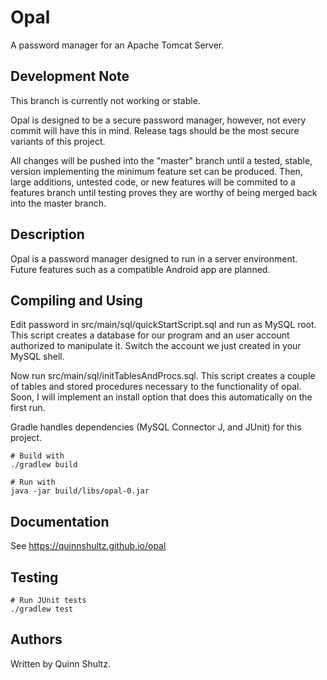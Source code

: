 # Opal
A password manager for an Apache Tomcat Server.


## Development Note
This branch is currently not working or stable.

Opal is designed to be a secure password manager, however, not every commit will have this in mind. Release tags should be
the most secure variants of this project.

All changes will be pushed into the "master" branch until a tested, stable, version implementing the minimum feature set can
be produced. Then, large additions, untested code, or new features will be commited to a features branch until testing proves
they are worthy of being merged back into the master branch.


## Description
Opal is a password manager designed to run in a server environment. Future features such as a compatible Android app are
planned.


## Compiling and Using
Edit password in src/main/sql/quickStartScript.sql and run as MySQL root. This script creates a database for our program and
an user account authorized to manipulate it. Switch the account we just created in your MySQL shell.

Now run src/main/sql/initTablesAndProcs.sql. This script creates a couple of tables and stored procedures necessary to the 
functionality of opal. Soon, I will implement an install option that does this automatically on the first run.

Gradle handles dependencies (MySQL Connector J, and JUnit) for this project.
```
# Build with
./gradlew build

# Run with
java -jar build/libs/opal-0.jar
```

## Documentation
See https://quinnshultz.github.io/opal


## Testing
```
# Run JUnit tests
./gradlew test
```

## Authors
Written by Quinn Shultz.
